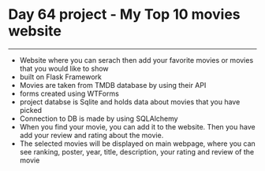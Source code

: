 # Day 64 project - My Top 10 movies website

***

- Website where you can serach then add your favorite movies or movies that you would like to show
- built on Flask Framework
- Movies are taken from TMDB database by using their API
- forms created using WTForms
- project databse is Sqlite and holds data about movies that you have picked
- Connection to DB is made by using SQLAlchemy 
- When you find your movie, you can add it to the website. Then you have add your review and rating about the movie.
- The selected movies will be displayed on main webpage, where you can see ranking, poster, year, title, description, your rating and review of the movie